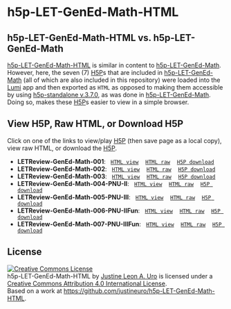 # h5p-LET-GenEd-Math-HTML

## h5p-LET-GenEd-Math-HTML vs. h5p-LET-GenEd-Math
[h5p-LET-GenEd-Math-HTML](https://github.com/justineuro/h5p-LET-GenEd-Math-HTML) is similar in content to [h5p-LET-GenEd-Math](https://github.com/justineuro/h5p-LET-GenEd-Math).  However, here, the seven (7) [H5P](https://h5p.org)s that are included in [h5p-LET-GenEd-Math](https://github.com/justineuro/h5p-LET-GenEd-Math)  (all of which are also included in this repository) were loaded into the [Lumi](https://app.lumi.education/) app and then exported as `HTML` as opposed to making them accessible by using [h5p-standalone v.3.7.0](https://github.com/tunapanda/h5p-standalone), as was done in [h5p-LET-GenEd-Math](https://github.com/justineuro/h5p-LET-GenEd-Math). Doing so, makes these [H5P](https://h5p.org)s easier to view in a simple browser.

## View H5P, Raw HTML, or Download H5P
Click on one of the links to view/play [H5P](https://h5p.org) (then save page as a local copy), view raw HTML, or download the [H5P](https://h5p.org).
* **LETReview-GenEd-Math-001**:&nbsp;&nbsp; [`HTML view`](https://justineuro.github.io/h5p-LET-GenEd-Math-HTML/LET%20Review%20-%20GenEd%20Math%20-%20001.html)&nbsp;&nbsp;&nbsp; [`HTML raw`](https://raw.githubusercontent.com/justineuro/h5p-LET-GenEd-Math-HTML/main/LET%20Review%20-%20GenEd%20Math%20-%20001.html)&nbsp;&nbsp;&nbsp; [`H5P download`](https://github.com/justineuro/h5p-LET-GenEd-Math-HTML/raw/main/LETReview-GenEd-Math-001.h5p)
* **LETReview-GenEd-Math-002**:&nbsp;&nbsp; [`HTML view`](https://justineuro.github.io/h5p-LET-GenEd-Math-HTML/LET%20Review%20-%20GenEd%20Math%20-%20002.html)&nbsp;&nbsp;&nbsp; [`HTML raw`](https://raw.githubusercontent.com/justineuro/h5p-LET-GenEd-Math-HTML/main/LET%20Review%20-%20GenEd%20Math%20-%20002.html)&nbsp;&nbsp;&nbsp; [`H5P download`](https://github.com/justineuro/h5p-LET-GenEd-Math-HTML/raw/main/LETReview-GenEd-Math-002.h5p)
* **LETReview-GenEd-Math-003**:&nbsp;&nbsp; [`HTML view`](https://justineuro.github.io/h5p-LET-GenEd-Math-HTML/LET%20Review%20-%20GenEd%20Math%20-%20003.html)&nbsp;&nbsp;&nbsp; [`HTML raw`](https://raw.githubusercontent.com/justineuro/h5p-LET-GenEd-Math-HTML/main/LET%20Review%20-%20GenEd%20Math%20-%20003.html)&nbsp;&nbsp;&nbsp; [`H5P download`](https://github.com/justineuro/h5p-LET-GenEd-Math-HTML/raw/main/LETReview-GenEd-Math-003.h5p)
* **LETReview-GenEd-Math-004-PNU-II**:&nbsp;&nbsp; [`HTML view`](https://justineuro.github.io/h5p-LET-GenEd-Math-HTML/LET%20Review%20-%20GenEd%20Math%20-%20004%20-%20PNU-II.html)&nbsp;&nbsp;&nbsp; [`HTML raw`](https://raw.githubusercontent.com/justineuro/h5p-LET-GenEd-Math-HTML/main/LET%20Review%20-%20GenEd%20Math%20-%20004%20-%20PNU-II.html)&nbsp;&nbsp;&nbsp; [`H5P download`](https://github.com/justineuro/h5p-LET-GenEd-Math-HTML/raw/main/LETReview-GenEd-Math-004-PNU-II.h5p)
* **LETReview-GenEd-Math-005-PNU-III**:&nbsp;&nbsp; [`HTML view`](https://justineuro.github.io/h5p-LET-GenEd-Math-HTML/LET%20Review%20-%20GenEd%20Math%20-%20005%20-%20PNU-III.html)&nbsp;&nbsp;&nbsp; [`HTML raw`](https://raw.githubusercontent.com/justineuro/h5p-LET-GenEd-Math-HTML/main/LET%20Review%20-%20GenEd%20Math%20-%20005%20-%20PNU-III.html)&nbsp;&nbsp;&nbsp; [`H5P download`](https://github.com/justineuro/h5p-LET-GenEd-Math-HTML/raw/main/LETReview-GenEd-Math-005-PNU-III.h5p)
* **LETReview-GenEd-Math-006-PNU-IIFun**:&nbsp;&nbsp; [`HTML view`](https://justineuro.github.io/h5p-LET-GenEd-Math-HTML/LET%20Review%20-%20GenEd%20Math%20-%20006%20-%20PNU-IIFun.html)&nbsp;&nbsp;&nbsp; [`HTML raw`](https://raw.githubusercontent.com/justineuro/h5p-LET-GenEd-Math-HTML/main/LET%20Review%20-%20GenEd%20Math%20-%20006%20-%20PNU-IIFun.html)&nbsp;&nbsp;&nbsp; [`H5P download`](https://github.com/justineuro/h5p-LET-GenEd-Math-HTML/raw/main/LETReview-GenEd-Math-006-PNU-IIFun.h5p)
* **LETReview-GenEd-Math-007-PNU-IIIFun**:&nbsp;&nbsp; [`HTML view`](https://justineuro.github.io/h5p-LET-GenEd-Math-HTML/LET%20Review%20-%20GenEd%20Math%20-%20007%20-%20PNU-IIIFun.html)&nbsp;&nbsp;&nbsp; [`HTML raw`](https://raw.githubusercontent.com/justineuro/h5p-LET-GenEd-Math-HTML/main/LET%20Review%20-%20GenEd%20Math%20-%20007%20-%20PNU-IIIFun.html)&nbsp;&nbsp;&nbsp; [`H5P download`](https://github.com/justineuro/h5p-LET-GenEd-Math-HTML/raw/main/LETReview-GenEd-Math-007-PNU-IIIFun.h5p)

## License
<a rel="license" href="http://creativecommons.org/licenses/by/4.0/"><img alt="Creative Commons License" style="border-width:0" src="https://i.creativecommons.org/l/by/4.0/80x15.png" /></a><br /><span xmlns:dct="http://purl.org/dc/terms/" property="dct:title">h5p-LET-GenEd-Math-HTML</span> by <a xmlns:cc="http://creativecommons.org/ns#" href="https://github.com/justineuro/" property="cc:attributionName" rel="cc:attributionURL">Justine Leon A. Uro</a> is licensed under a <a rel="license" href="http://creativecommons.org/licenses/by/4.0/">Creative Commons Attribution 4.0 International License</a>.<br />Based on a work at <a xmlns:dct="http://purl.org/dc/terms/" href="https://github.com/justineuro/h5p-LET-GenEd-Math-HTML" rel="dct:source">https://github.com/justineuro/h5p-LET-GenEd-Math-HTML</a>.
